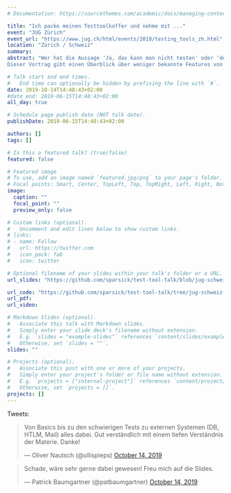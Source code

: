 ```yaml
---
# Documentation: https://sourcethemes.com/academic/docs/managing-content/

title: "Ich packe meinen Testtoolkoffer und nehme mit ..."
event: "JUG Zürich"
event_url: "https://www.jug.ch/html/events/2019/testing_tools_zh.html"
location: "Zürich / Schweiz"
summary:
abstract: "Wer hat die Aussage 'Ja, das kann man nicht testen' oder 'den Test kann man nicht schöner schreiben' noch nicht gehört? Doch neben JUnit gibt es weitere Testwerkzeuge, die den Entwickleralltag beim Testschreiben vereinfachen können.
Dieser Vortrag gibt einen Überblick über weniger bekannte Features von JUnit 5 und stellt nicht so bekannte Testbibliotheken vor, mit denen das Schreiben von Tests wieder Spass macht."

# Talk start and end times.
#   End time can optionally be hidden by prefixing the line with `#`.
date: 2019-10-14T14:48:43+02:00
#date_end: 2019-06-15T14:48:43+02:00
all_day: true

# Schedule page publish date (NOT talk date).
publishDate: 2019-06-15T14:48:43+02:00

authors: []
tags: []

# Is this a featured talk? (true/false)
featured: false

# Featured image
# To use, add an image named `featured.jpg/png` to your page's folder.
# Focal points: Smart, Center, TopLeft, Top, TopRight, Left, Right, BottomLeft, Bottom, BottomRight.
image:
  caption: ""
  focal_point: ""
  preview_only: false

# Custom links (optional).
#   Uncomment and edit lines below to show custom links.
# links:
# - name: Follow
#   url: https://twitter.com
#   icon_pack: fab
#   icon: twitter

# Optional filename of your slides within your talk's folder or a URL.
url_slides: "https://github.com/sparsick/test-tool-talk/blob/jug-schweiz-zurich/slides/2019.10%20-%20JUG%20Schweiz%20Zuerich%20-%20Ich%20packe%20meinen%20Testtoolkoffer%20und%20nehme%20mit.pdf"

url_code: "https://github.com/sparsick/test-tool-talk/tree/jug-schweiz-zurich"
url_pdf:
url_video:

# Markdown Slides (optional).
#   Associate this talk with Markdown slides.
#   Simply enter your slide deck's filename without extension.
#   E.g. `slides = "example-slides"` references `content/slides/example-slides.md`.
#   Otherwise, set `slides = ""`.
slides: ""

# Projects (optional).
#   Associate this post with one or more of your projects.
#   Simply enter your project's folder or file name without extension.
#   E.g. `projects = ["internal-project"]` references `content/project/deep-learning/index.md`.
#   Otherwise, set `projects = []`.
projects: []
---
```

Tweets:

<blockquote class="twitter-tweet" data-partner="tweetdeck"><p lang="de" dir="ltr">Von Basics bis zu den schwierigen Tests zu externen Systemen (DB, HTLM, Mail) alles dabei. Gut verständlich mit einem tiefen Verständnis der Materie. Danke!</p>&mdash; Oliver Nautsch (@ollispieps) <a href="https://twitter.com/ollispieps/status/1183845678063194114?ref_src=twsrc%5Etfw">October 14, 2019</a></blockquote>
<script async src="https://platform.twitter.com/widgets.js" charset="utf-8"></script>


<blockquote class="twitter-tweet" data-partner="tweetdeck"><p lang="de" dir="ltr">Schade, wäre sehr gerne dabei gewesen! Freu mich auf die Slides.</p>&mdash; Patrick Baumgartner (@patbaumgartner) <a href="https://twitter.com/patbaumgartner/status/1183785411136675841?ref_src=twsrc%5Etfw">October 14, 2019</a></blockquote>
<script async src="https://platform.twitter.com/widgets.js" charset="utf-8"></script>
